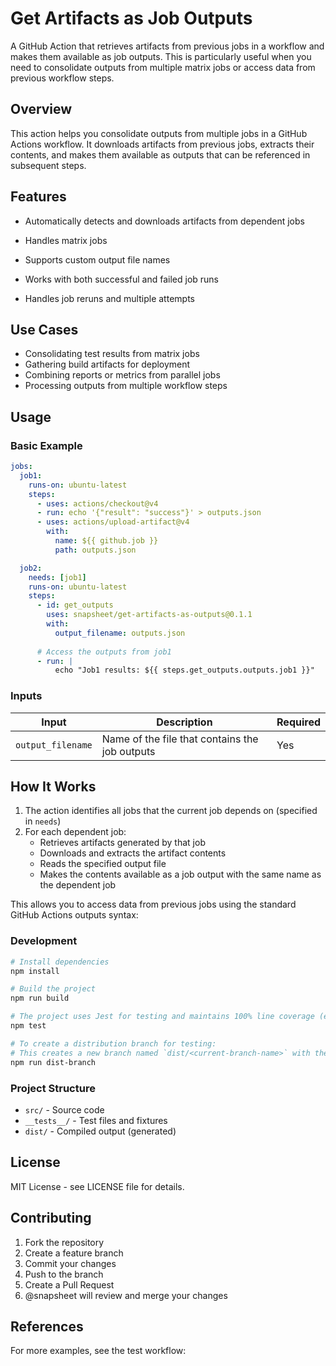 # Get Artifacts as Job Outputs
A GitHub Action that retrieves artifacts from previous jobs in a workflow and makes them available as job outputs. This is particularly useful when you need to consolidate outputs from multiple matrix jobs or access data from previous workflow steps.


## Overview
This action helps you consolidate outputs from multiple jobs in a GitHub Actions workflow. It downloads artifacts from previous jobs, extracts their contents, and makes them available as outputs that can be referenced in subsequent steps.


## Features

- Automatically detects and downloads artifacts from dependent jobs

- Handles matrix jobs 

- Supports custom output file names

- Works with both successful and failed job runs

- Handles job reruns and multiple attempts


## Use Cases

- Consolidating test results from matrix jobs
- Gathering build artifacts for deployment
- Combining reports or metrics from parallel jobs
- Processing outputs from multiple workflow steps


## Usage

### Basic Example

```yaml
jobs:
  job1:
    runs-on: ubuntu-latest
    steps:
      - uses: actions/checkout@v4
      - run: echo '{"result": "success"}' > outputs.json
      - uses: actions/upload-artifact@v4
        with:
          name: ${{ github.job }}
          path: outputs.json

  job2:
    needs: [job1]
    runs-on: ubuntu-latest
    steps:
      - id: get_outputs
        uses: snapsheet/get-artifacts-as-outputs@0.1.1
        with:
          output_filename: outputs.json
      
      # Access the outputs from job1
      - run: |
          echo "Job1 results: ${{ steps.get_outputs.outputs.job1 }}"
```


### Inputs

| Input | Description | Required | 
|-------|-------------|----------|
| `output_filename` | Name of the file that contains the job outputs | Yes |


## How It Works
1. The action identifies all jobs that the current job depends on (specified in `needs`)
2. For each dependent job:
   - Retrieves artifacts generated by that job
   - Downloads and extracts the artifact contents
   - Reads the specified output file
   - Makes the contents available as a job output with the same name as the dependent job

This allows you to access data from previous jobs using the standard GitHub Actions outputs syntax:



### Development

```bash
# Install dependencies
npm install

# Build the project
npm run build

# The project uses Jest for testing and maintains 100% line coverage (except for index.ts). Run tests with:
npm test

# To create a distribution branch for testing: 
# This creates a new branch named `dist/<current-branch-name>` with the compiled code that can be tagged for releases.
npm run dist-branch
```



### Project Structure
- `src/` - Source code
- `__tests__/` - Test files and fixtures
- `dist/` - Compiled output (generated)


## License

MIT License - see LICENSE file for details.


## Contributing

1. Fork the repository
2. Create a feature branch
3. Commit your changes
4. Push to the branch
5. Create a Pull Request
6. @snapsheet will review and merge your changes


## References
For more examples, see the test workflow:
